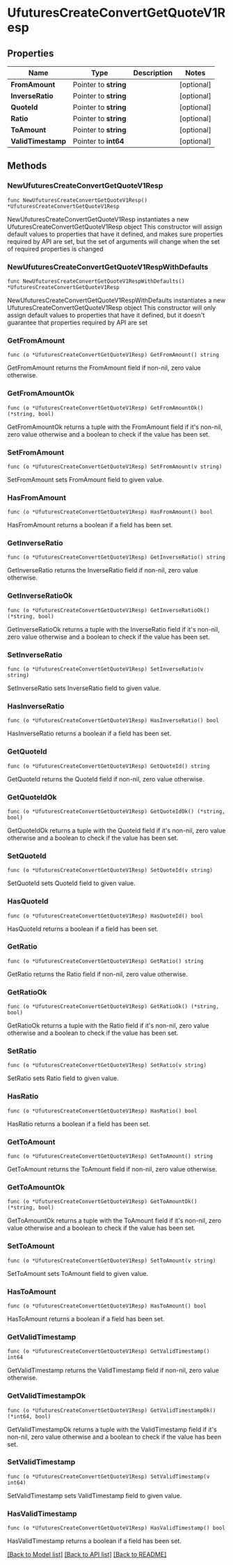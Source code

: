 # UfuturesCreateConvertGetQuoteV1Resp

## Properties

Name | Type | Description | Notes
------------ | ------------- | ------------- | -------------
**FromAmount** | Pointer to **string** |  | [optional] 
**InverseRatio** | Pointer to **string** |  | [optional] 
**QuoteId** | Pointer to **string** |  | [optional] 
**Ratio** | Pointer to **string** |  | [optional] 
**ToAmount** | Pointer to **string** |  | [optional] 
**ValidTimestamp** | Pointer to **int64** |  | [optional] 

## Methods

### NewUfuturesCreateConvertGetQuoteV1Resp

`func NewUfuturesCreateConvertGetQuoteV1Resp() *UfuturesCreateConvertGetQuoteV1Resp`

NewUfuturesCreateConvertGetQuoteV1Resp instantiates a new UfuturesCreateConvertGetQuoteV1Resp object
This constructor will assign default values to properties that have it defined,
and makes sure properties required by API are set, but the set of arguments
will change when the set of required properties is changed

### NewUfuturesCreateConvertGetQuoteV1RespWithDefaults

`func NewUfuturesCreateConvertGetQuoteV1RespWithDefaults() *UfuturesCreateConvertGetQuoteV1Resp`

NewUfuturesCreateConvertGetQuoteV1RespWithDefaults instantiates a new UfuturesCreateConvertGetQuoteV1Resp object
This constructor will only assign default values to properties that have it defined,
but it doesn't guarantee that properties required by API are set

### GetFromAmount

`func (o *UfuturesCreateConvertGetQuoteV1Resp) GetFromAmount() string`

GetFromAmount returns the FromAmount field if non-nil, zero value otherwise.

### GetFromAmountOk

`func (o *UfuturesCreateConvertGetQuoteV1Resp) GetFromAmountOk() (*string, bool)`

GetFromAmountOk returns a tuple with the FromAmount field if it's non-nil, zero value otherwise
and a boolean to check if the value has been set.

### SetFromAmount

`func (o *UfuturesCreateConvertGetQuoteV1Resp) SetFromAmount(v string)`

SetFromAmount sets FromAmount field to given value.

### HasFromAmount

`func (o *UfuturesCreateConvertGetQuoteV1Resp) HasFromAmount() bool`

HasFromAmount returns a boolean if a field has been set.

### GetInverseRatio

`func (o *UfuturesCreateConvertGetQuoteV1Resp) GetInverseRatio() string`

GetInverseRatio returns the InverseRatio field if non-nil, zero value otherwise.

### GetInverseRatioOk

`func (o *UfuturesCreateConvertGetQuoteV1Resp) GetInverseRatioOk() (*string, bool)`

GetInverseRatioOk returns a tuple with the InverseRatio field if it's non-nil, zero value otherwise
and a boolean to check if the value has been set.

### SetInverseRatio

`func (o *UfuturesCreateConvertGetQuoteV1Resp) SetInverseRatio(v string)`

SetInverseRatio sets InverseRatio field to given value.

### HasInverseRatio

`func (o *UfuturesCreateConvertGetQuoteV1Resp) HasInverseRatio() bool`

HasInverseRatio returns a boolean if a field has been set.

### GetQuoteId

`func (o *UfuturesCreateConvertGetQuoteV1Resp) GetQuoteId() string`

GetQuoteId returns the QuoteId field if non-nil, zero value otherwise.

### GetQuoteIdOk

`func (o *UfuturesCreateConvertGetQuoteV1Resp) GetQuoteIdOk() (*string, bool)`

GetQuoteIdOk returns a tuple with the QuoteId field if it's non-nil, zero value otherwise
and a boolean to check if the value has been set.

### SetQuoteId

`func (o *UfuturesCreateConvertGetQuoteV1Resp) SetQuoteId(v string)`

SetQuoteId sets QuoteId field to given value.

### HasQuoteId

`func (o *UfuturesCreateConvertGetQuoteV1Resp) HasQuoteId() bool`

HasQuoteId returns a boolean if a field has been set.

### GetRatio

`func (o *UfuturesCreateConvertGetQuoteV1Resp) GetRatio() string`

GetRatio returns the Ratio field if non-nil, zero value otherwise.

### GetRatioOk

`func (o *UfuturesCreateConvertGetQuoteV1Resp) GetRatioOk() (*string, bool)`

GetRatioOk returns a tuple with the Ratio field if it's non-nil, zero value otherwise
and a boolean to check if the value has been set.

### SetRatio

`func (o *UfuturesCreateConvertGetQuoteV1Resp) SetRatio(v string)`

SetRatio sets Ratio field to given value.

### HasRatio

`func (o *UfuturesCreateConvertGetQuoteV1Resp) HasRatio() bool`

HasRatio returns a boolean if a field has been set.

### GetToAmount

`func (o *UfuturesCreateConvertGetQuoteV1Resp) GetToAmount() string`

GetToAmount returns the ToAmount field if non-nil, zero value otherwise.

### GetToAmountOk

`func (o *UfuturesCreateConvertGetQuoteV1Resp) GetToAmountOk() (*string, bool)`

GetToAmountOk returns a tuple with the ToAmount field if it's non-nil, zero value otherwise
and a boolean to check if the value has been set.

### SetToAmount

`func (o *UfuturesCreateConvertGetQuoteV1Resp) SetToAmount(v string)`

SetToAmount sets ToAmount field to given value.

### HasToAmount

`func (o *UfuturesCreateConvertGetQuoteV1Resp) HasToAmount() bool`

HasToAmount returns a boolean if a field has been set.

### GetValidTimestamp

`func (o *UfuturesCreateConvertGetQuoteV1Resp) GetValidTimestamp() int64`

GetValidTimestamp returns the ValidTimestamp field if non-nil, zero value otherwise.

### GetValidTimestampOk

`func (o *UfuturesCreateConvertGetQuoteV1Resp) GetValidTimestampOk() (*int64, bool)`

GetValidTimestampOk returns a tuple with the ValidTimestamp field if it's non-nil, zero value otherwise
and a boolean to check if the value has been set.

### SetValidTimestamp

`func (o *UfuturesCreateConvertGetQuoteV1Resp) SetValidTimestamp(v int64)`

SetValidTimestamp sets ValidTimestamp field to given value.

### HasValidTimestamp

`func (o *UfuturesCreateConvertGetQuoteV1Resp) HasValidTimestamp() bool`

HasValidTimestamp returns a boolean if a field has been set.


[[Back to Model list]](../README.md#documentation-for-models) [[Back to API list]](../README.md#documentation-for-api-endpoints) [[Back to README]](../README.md)


